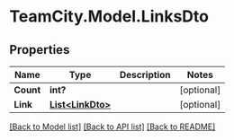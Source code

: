 # TeamCity.Model.LinksDto
## Properties

Name | Type | Description | Notes
------------ | ------------- | ------------- | -------------
**Count** | **int?** |  | [optional] 
**Link** | [**List&lt;LinkDto&gt;**](LinkDto.md) |  | [optional] 

[[Back to Model list]](../README.md#documentation-for-models) [[Back to API list]](../README.md#documentation-for-api-endpoints) [[Back to README]](../README.md)

